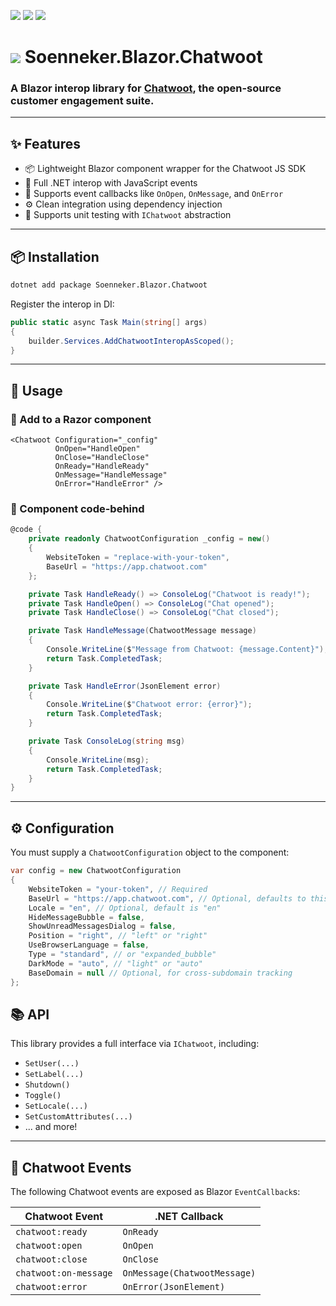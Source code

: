 ﻿[![](https://img.shields.io/nuget/v/soenneker.blazor.chatwoot.svg?style=for-the-badge)](https://www.nuget.org/packages/soenneker.blazor.chatwoot/)
[![](https://img.shields.io/github/actions/workflow/status/soenneker/soenneker.blazor.chatwoot/publish-package.yml?style=for-the-badge)](https://github.com/soenneker/soenneker.blazor.chatwoot/actions/workflows/publish-package.yml)
[![](https://img.shields.io/nuget/dt/soenneker.blazor.chatwoot.svg?style=for-the-badge)](https://www.nuget.org/packages/soenneker.blazor.chatwoot/)

# ![](https://user-images.githubusercontent.com/4441470/224455560-91ed3ee7-f510-4041-a8d2-3fc093025112.png) Soenneker.Blazor.Chatwoot

### A Blazor interop library for [Chatwoot](https://www.chatwoot.com/), the open-source customer engagement suite.

---

## ✨ Features

- 📦 Lightweight Blazor component wrapper for the Chatwoot JS SDK
- 🔄 Full .NET interop with JavaScript events
- 📡 Supports event callbacks like `OnOpen`, `OnMessage`, and `OnError`
- ⚙️ Clean integration using dependency injection
- 🧪 Supports unit testing with `IChatwoot` abstraction

---

## 📦 Installation

```bash
dotnet add package Soenneker.Blazor.Chatwoot
```

Register the interop in DI:

```csharp
public static async Task Main(string[] args)
{
    builder.Services.AddChatwootInteropAsScoped();
}
```

---

## 🚀 Usage

### 🧩 Add to a Razor component

```razor
<Chatwoot Configuration="_config"
          OnOpen="HandleOpen"
          OnClose="HandleClose"
          OnReady="HandleReady"
          OnMessage="HandleMessage"
          OnError="HandleError" />
```

### 🧠 Component code-behind

```csharp
@code {
    private readonly ChatwootConfiguration _config = new()
    {
        WebsiteToken = "replace-with-your-token",
        BaseUrl = "https://app.chatwoot.com"
    };

    private Task HandleReady() => ConsoleLog("Chatwoot is ready!");
    private Task HandleOpen() => ConsoleLog("Chat opened");
    private Task HandleClose() => ConsoleLog("Chat closed");

    private Task HandleMessage(ChatwootMessage message)
    {
        Console.WriteLine($"Message from Chatwoot: {message.Content}");
        return Task.CompletedTask;
    }

    private Task HandleError(JsonElement error)
    {
        Console.WriteLine($"Chatwoot error: {error}");
        return Task.CompletedTask;
    }

    private Task ConsoleLog(string msg)
    {
        Console.WriteLine(msg);
        return Task.CompletedTask;
    }
}
```

---

## ⚙️ Configuration

You must supply a `ChatwootConfiguration` object to the component:

```csharp
var config = new ChatwootConfiguration
{
    WebsiteToken = "your-token", // Required
    BaseUrl = "https://app.chatwoot.com", // Optional, defaults to this
    Locale = "en", // Optional, default is "en"
    HideMessageBubble = false,
    ShowUnreadMessagesDialog = false,
    Position = "right", // "left" or "right"
    UseBrowserLanguage = false,
    Type = "standard", // or "expanded_bubble"
    DarkMode = "auto", // "light" or "auto"
    BaseDomain = null // Optional, for cross-subdomain tracking
};
```


## 📚 API

This library provides a full interface via `IChatwoot`, including:

- `SetUser(...)`
- `SetLabel(...)`
- `Shutdown()`
- `Toggle()`
- `SetLocale(...)`
- `SetCustomAttributes(...)`
- ... and more!

---

## 💬 Chatwoot Events

The following Chatwoot events are exposed as Blazor `EventCallback`s:

| Chatwoot Event       | .NET Callback           |
|----------------------|--------------------------|
| `chatwoot:ready`     | `OnReady`                |
| `chatwoot:open`      | `OnOpen`                 |
| `chatwoot:close`     | `OnClose`                |
| `chatwoot:on-message`| `OnMessage(ChatwootMessage)` |
| `chatwoot:error`     | `OnError(JsonElement)`   |
